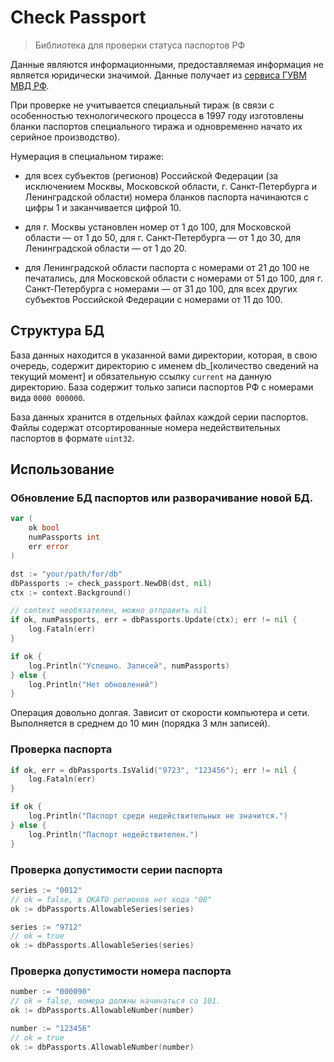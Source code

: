 # Check Passport

> Библиотека для проверки статуса паспортов РФ

Данные являются информационными, предоставляемая информация не является юридически значимой. Данные
получает из [сервиса ГУВМ МВД РФ](http://xn--b1afk4ade4e.xn--b1ab2a0a.xn--b1aew.xn--p1ai/info-service.htm?sid=2000).

При проверке не учитывается специальный тираж (в связи с особенностью технологического процесса в 1997 году изготовлены
бланки паспортов специального тиража и одновременно начато их серийное производство).

Нумерация в специальном тираже:

- для всех субъектов (регионов) Российской Федерации (за исключением Москвы, Московской области, г. Санкт-Петербурга и
  Ленинградской области) номера бланков паспорта начинаются с цифры 1 и заканчивается цифрой 10.

- для г. Москвы установлен номер от 1 до 100, для Московской области — от 1 до 50, для г. Санкт-Петербурга — от 1 до 30,
  для Ленинградской области — от 1 до 20.

- для Ленинградской области паспорта с номерами от 21 до 100 не печатались, для Московской области с номерами от 51 до
  100, для г. Санкт-Петербурга с номерами — от 31 до 100, для всех других субъектов Российской Федерации с номерами от
  11 до 100.

## Структура БД

База данных находится в указанной вами директории, которая, в свою очередь, содержит директорию с именем
db_[количество сведений на текущий момент] и обязательную ссылку `current` на данную директорию. База содержит только
записи паспортов РФ с номерами вида `0000 000000`.

База данных хранится в отдельных файлах каждой серии паспортов. Файлы содержат отсортированные номера недействительных
паспортов в формате `uint32`.

## Использование

### Обновление БД паспортов или разворачивание новой БД.

```go
var (
    ok bool
    numPassports int
    err error
)

dst := "your/path/for/db"
dbPassports := check_passport.NewDB(dst, nil)
ctx := context.Background()

// context необязателен, можно отправить nil
if ok, numPassports, err = dbPassports.Update(ctx); err != nil {
    log.Fataln(err)
}

if ok {
    log.Println("Успешно. Записей", numPassports)
} else {
    log.Println("Нет обновлений")
}
```

Операция довольно долгая. Зависит от скорости компьютера и сети. Выполняется в среднем до 10 мин (порядка 3 млн записей).

### Проверка паспорта

```go
if ok, err = dbPassports.IsValid("9723", "123456"); err != nil {
    log.Fataln(err)
}

if ok {
    log.Println("Паспорт среди недействительных не значится.")
} else {
    log.Println("Паспорт недействителен.")
}
```

### Проверка допустимости серии паспорта
```go
series := "0012"
// ok = false, в ОКАТО регионов нет кода "00"
ok := dbPassports.AllowableSeries(series)
```

```go
series := "9712"
// ok = true
ok := dbPassports.AllowableSeries(series)
```

### Проверка допустимости номера паспорта

```go
number := "000090"
// ok = false, номера должны начинаться со 101.
ok := dbPassports.AllowableNumber(number)
```

```go
number := "123456"
// ok = true
ok := dbPassports.AllowableNumber(number)
```